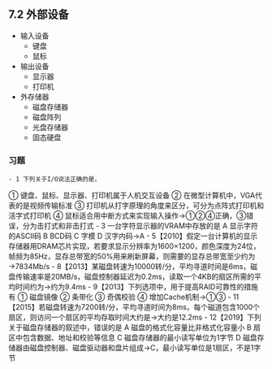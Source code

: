 ## 7.2 外部设备
- 输入设备
    - 键盘
    - 鼠标
- 输出设备
    - 显示器
    - 打印机
- 外存储器
    - 磁盘存储器
    - 磁盘阵列
    - 光盘存储器
    - 固态硬盘
### 习题
    - 1 下列关于I/O说法正确的是，
① 键盘、鼠标、显示器、打印机属于人机交互设备
② 在微型计算机中，VGA代表的是视频传输标准
③ 打印机从打字原理的角度来区分，可分为点阵式打印机和活字式打印机
④ 鼠标适合用中断方式来实现输入操作→①②④正确，③错误，分为击打式和非击打式
    - 3 一台字符显示器的VRAM中存放的是
A 显示字符的ASCII码
B BCD码
C 字模
D 汉字内码→A
    - 5【2010】假定一台计算机的显示存储器用DRAM芯片实现，若要求显示分辨率为1600×1200，颜色深度为24位，帧频为85Hz，显存总带宽的50%用来刷新屏幕，则需要的显存总带宽至少约为→7834Mb/s
    - 8【2013】某磁盘转速为10000转/分，平均寻道时间是6ms，磁盘传输速率是20MB/s，磁盘控制器延迟为0.2ms，读取一个4KB的扇区所需的平均时间约为→约为9.4ms
    - 9【2013】下列选项中，用于提高RAID可靠性的措施有
① 磁盘镜像
② 条带化
③ 奇偶校验
④ 增加Cache机制→①③
    - 11【2015】若磁盘转速为7200转/分，平均寻道时间为8ms，每个磁道包含1000个扇区，则访问一个扇区的平均存取时间大约是→大约是12.2ms
    - 12【2019】下列关于磁盘存储器的叙述中，错误的是
A 磁盘的格式化容量比非格式化容量小
B 扇区中包含数据、地址和校验等信息
C 磁盘存储器的最小读写单位为1字节
D 磁盘存储器由磁盘控制器、磁盘驱动器和盘片组成→C，最小读写单位是1扇区，不是1字节
